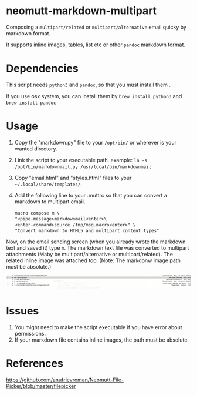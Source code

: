 # neomutt-markdown-multipart

Composing a `multipart/related` or `multipart/alternative` email quicky by markdown format.

It supports inline images, tables, list etc or other `pandoc` markdown format.

# Dependencies

This script needs `python3` and `pandoc`, so that you must install them .

If you use osx system, you can install them by `brew install python3` and `brew install pandoc`

# Usage

1. Copy the "markdown.py" file to your `/opt/bin/` or wherever is your wanted directory.
1. Link the script to your executable path. example: `ln -s  /opt/bin/markdownmail.py /usr/local/bin/markdownmail`
1. Copy "email.html" and "styles.html" files to your `~/.local/share/templates/`.
1. Add the following line to your .muttrc so that you can convert a markdown to multipart email.

   ```
   macro compose m \
   "<pipe-message>markdownmail<enter>\
   <enter-command>source /tmp/msg.macro<enter>" \
   "Convert markdown to HTML5 and multipart content types"
   
   ```

Now, on the email sending screen (when you already wrote the markdown text and saved it) type `m`. The markdown text file was converted to multipart attachments (Maby be multipart/alternative or multipart/related). The related inline image was attached too. (Note: The markdonw image path must be absolute.)

![multipart/related email](screenshots/multipart_related.png "multipart/related email")

# Issues

1. You might need to make the script executable if you have error about permissions.
1. If your markdown file contains inline images, the path must be absolute.


# References

https://github.com/anufrievroman/Neomutt-File-Picker/blob/master/filepicker
